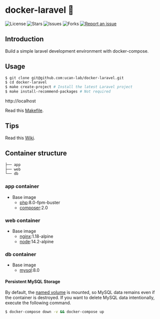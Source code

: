 # docker-laravel 🐳

![License](https://img.shields.io/github/license/tquangdo/vue2-laravel8-crud-crm-app?color=f05340)
![Stars](https://img.shields.io/github/stars/tquangdo/vue2-laravel8-crud-crm-app?color=f05340)
![Issues](https://img.shields.io/github/issues/tquangdo/vue2-laravel8-crud-crm-app?color=f05340)
![Forks](https://img.shields.io/github/forks/tquangdo/vue2-laravel8-crud-crm-app?color=f05340)
[![Report an issue](https://img.shields.io/badge/Support-Issues-green)](https://github.com/tquangdo/vue2-laravel8-crud-crm-app/issues/new)

## Introduction

Build a simple laravel development environment with docker-compose.

## Usage

```bash
$ git clone git@github.com:ucan-lab/docker-laravel.git
$ cd docker-laravel
$ make create-project # Install the latest Laravel project
$ make install-recommend-packages # Not required
```

http://localhost

Read this [Makefile](https://github.com/ucan-lab/docker-laravel/blob/master/Makefile).

## Tips

Read this [Wiki](https://github.com/ucan-lab/docker-laravel/wiki).

## Container structure

```bash
├── app
├── web
└── db
```

### app container

- Base image
  - [php](https://hub.docker.com/_/php):8.0-fpm-buster
  - [composer](https://hub.docker.com/_/composer):2.0

### web container

- Base image
  - [nginx](https://hub.docker.com/_/nginx):1.18-alpine
  - [node](https://hub.docker.com/_/node):14.2-alpine

### db container

- Base image
  - [mysql](https://hub.docker.com/_/mysql):8.0

#### Persistent MySQL Storage

By default, the [named volume](https://docs.docker.com/compose/compose-file/#volumes) is mounted, so MySQL data remains even if the container is destroyed.
If you want to delete MySQL data intentionally, execute the following command.

```bash
$ docker-compose down -v && docker-compose up
```
